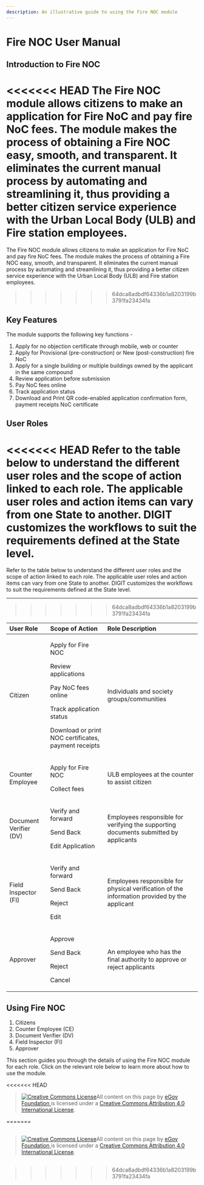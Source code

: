 ```yaml
---
description: An illustrative guide to using the Fire NOC module
---
```


# Fire NOC User Manual

## **Introduction to Fire NOC**

<<<<<<< HEAD
The Fire NOC module allows citizens to make an application for Fire NoC and pay fire NoC fees. The module makes the process of obtaining a Fire NOC easy, smooth, and transparent. It eliminates the current manual process by automating and streamlining it, thus providing a better citizen service experience with the Urban Local Body \(ULB\) and Fire station employees.
=======
The Fire NOC module allows citizens to make an application for Fire NoC and pay fire NoC fees. The module makes the process of obtaining a Fire NOC easy, smooth, and transparent. It eliminates the current manual process by automating and streamlining it, thus providing a better citizen service experience with the Urban Local Body \(ULB\) and Fire station employees.  

>>>>>>> 64dca8adbdf64336b1a8203199b3791fa23434fa

## **Key Features**

The module supports the following key functions -

1. Apply for no objection certificate through mobile, web or counter
2. Apply for Provisional \(pre-construction\) or New \(post-construction\) fire NoC 
3. Apply for a single building or multiple buildings owned by the applicant in the same compound
4. Review application before submission
5. Pay NoC fees online
6. Track application status
7. Download and  Print QR code-enabled application confirmation form, payment receipts NoC certificate

## **User Roles**

<<<<<<< HEAD
Refer to the table below to understand the different user roles and the scope of action linked to each role. The applicable user roles and action items can vary from one State to another. DIGIT customizes the workflows to suit the requirements defined at the State level.
=======
Refer to the table below to understand the different user roles and the scope of action linked to each role. The applicable user roles and action items can vary from one State to another. DIGIT customizes the workflows to suit the requirements defined at the State level.   
****
>>>>>>> 64dca8adbdf64336b1a8203199b3791fa23434fa

<table>
  <thead>
    <tr>
      <th style="text-align:left"><b>User Role</b>
      </th>
      <th style="text-align:left"><b>Scope of Action</b>
      </th>
      <th style="text-align:left"><b>Role Description</b>
      </th>
    </tr>
  </thead>
  <tbody>
    <tr>
      <td style="text-align:left">Citizen</td>
      <td style="text-align:left">
        <p>Apply for Fire NOC</p>
        <p>Review applications</p>
        <p>Pay NoC fees online</p>
        <p>Track application status</p>
        <p>Download or print NOC certificates, payment receipts</p>
      </td>
      <td style="text-align:left">Individuals and society groups/communities</td>
    </tr>
    <tr>
      <td style="text-align:left">Counter Employee</td>
      <td style="text-align:left">
        <p>Apply for Fire NOC</p>
        <p>Collect fees</p>
      </td>
      <td style="text-align:left">ULB employees at the counter to assist citizen</td>
    </tr>
    <tr>
      <td style="text-align:left">Document Verifier (DV)</td>
      <td style="text-align:left">
        <p>Verify and forward</p>
        <p>Send Back</p>
        <p>Edit Application</p>
      </td>
      <td style="text-align:left">Employees responsible for verifying the supporting documents submitted
        by applicants</td>
    </tr>
    <tr>
      <td style="text-align:left">Field Inspector (FI)</td>
      <td style="text-align:left">
        <p>Verify and forward</p>
        <p>Send Back</p>
        <p>Reject</p>
        <p>Edit</p>
      </td>
      <td style="text-align:left">Employees responsible for physical verification of the information provided
        by the applicant</td>
    </tr>
    <tr>
      <td style="text-align:left">Approver</td>
      <td style="text-align:left">
        <p>Approve</p>
        <p>Send Back</p>
        <p>Reject</p>
        <p>Cancel</p>
      </td>
      <td style="text-align:left">An employee who has the final authority to approve or reject applicants</td>
    </tr>
  </tbody>
</table>

## **Using Fire NOC**

1. Citizens
2. Counter Employee \(CE\)
3. Document Verifier \(DV\)
4. Field Inspector \(FI\)
5. Approver 

This section guides you through the details of using the Fire NOC module for each role. Click on the relevant role below to learn more about how to use the module.

<<<<<<< HEAD
> [![Creative Commons License](https://i.creativecommons.org/l/by/4.0/80x15.png)](http://creativecommons.org/licenses/by/4.0/)All content on this page by [eGov Foundation ](https://egov.org.in/)is licensed under a [Creative Commons Attribution 4.0 International License](http://creativecommons.org/licenses/by/4.0/).

=======
## 

> [![Creative Commons License](https://i.creativecommons.org/l/by/4.0/80x15.png)](http://creativecommons.org/licenses/by/4.0/)All content on this page by [eGov Foundation ](https://egov.org.in/)is licensed under a [Creative Commons Attribution 4.0 International License](http://creativecommons.org/licenses/by/4.0/).

##  

>>>>>>> 64dca8adbdf64336b1a8203199b3791fa23434fa
